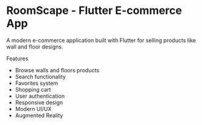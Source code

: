 # RoomScape - Flutter E-commerce App

A modern e-commerce application built with Flutter for selling products like wall and floor designs.

Features

-  Browse walls and floors products
-  Search functionality
-  Favorites system
-  Shopping cart
-  User authentication
-  Responsive design
-  Modern UI/UX
-  Augmented Reality


